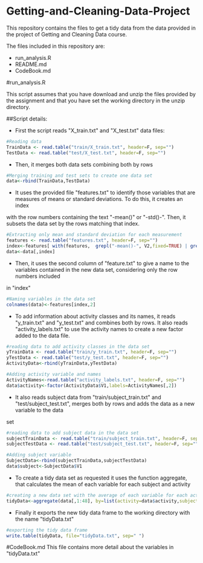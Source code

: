 Getting-and-Cleaning-Data-Project
===============================



This repository contains the files to get a tidy data from the data provided in the project of Getting and Cleaning Data course.



The files included in this repository are:


- run_analysis.R
- README.md
- CodeBook.md


#run_analysis.R

This script assumes that you have download and unzip the files provided by the assignment and that you have set the working directory in the unzip directory.


##Script details:

- First the script reads "X_train.txt" and "X_test.txt" data files:

```r
#Reading data
TrainData <- read.table("train/X_train.txt", header=F, sep="")
TestData <- read.table("test/X_test.txt", header=F, sep="")
```

- Then, it merges both data sets combining both by rows

```r
#Merging training and test sets to create one data set
data<-rbind(TrainData,TestData)
```

- It uses the provided file "features.txt" to identify those variables that are measures of means or standard deviations. To do this, it creates an index 

with the row numbers containing the text "-mean()" or "-std()-". Then, it subsets the data set by the rows matching that index.

```r
#Extracting only mean and standard deviation for each measurement
features <- read.table("features.txt", header=F, sep="")
index<-features[ with(features,  grepl("-mean()-", V2,fixed=TRUE) | grepl("-std()-", V2,fixed=TRUE)),1]
data<-data[,index]
```

- Then, it uses the second column of "feature.txt" to give a name to the variables contained in the new data set, considering only the row numbers included 

in "index"

```r
#Naming variables in the data set
colnames(data)<-features[index,2]
```

- To add information about activity classes and its names, it reads "y_train.txt" and "y_test.txt" and combines both by rows. It also reads "activity_labels.txt" to use the activity names to create a new factor added to the data file.

```r
#reading data to add activity classes in the data set
yTrainData <- read.table("train/y_train.txt", header=F, sep="")
yTestData <- read.table("test/y_test.txt", header=F, sep="")
ActivityData<-rbind(yTrainData,yTestData)

#Adding activity variable and names
ActivityNames<-read.table("activity_labels.txt", header=F, sep="")
data$activity<-factor(ActivityData$V1,labels=ActivityNames[,2])
```

- It also reads subject data from "train/subject_train.txt" and "test/subject_test.txt", merges both by rows and adds the data as a new variable to the data 

set

```r
#reading data to add subject data in the data set
subjectTrainData <- read.table("train/subject_train.txt", header=F, sep="")
subjectTestData <- read.table("test/subject_test.txt", header=F, sep="")

#Adding subject variable
SubjectData<-rbind(subjectTrainData,subjectTestData)
data$subject<-SubjectData$V1
```

- To create a tidy data set as requested it uses the function aggregate, that calculates the mean of each variable for each subject and activity

```r
#creating a new data set with the average of each variable for each activity and each subject
tidyData<-aggregate(data[,1:48], by=list(activity=data$activity,subject=data$subject), FUN=mean, na.rm=TRUE)
```

- Finally it exports the new tidy data frame to the working directory with the name "tidyData.txt"

```r
#exporting the tidy data frame
write.table(tidyData, file="tidyData.txt", sep=" ")
```


#CodeBook.md
This file contains more detail about the variables in "tidyData.txt"

